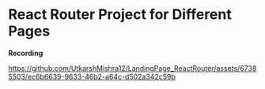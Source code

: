 # React Router Project for Different Pages

**Recording**

https://github.com/UtkarshMishra12/LandingPage_ReactRouter/assets/67385503/ec6b6639-9633-46b2-a64c-d502a342c59b




